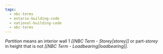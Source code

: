 ```yaml
---
tags:
  - nbc-terms
  - ontario-building-code
  - national-building-code
  - obc-terms
---
```

*Partition* means an interior wall 1 *[[NBC Term - Storey|storey]]* or part-*storey* in height that is not *[[NBC Term - Loadbearing|loadbearing]]*.